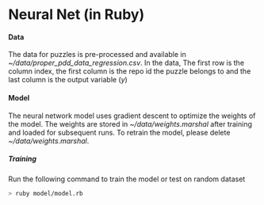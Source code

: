Neural Net (in Ruby)
===

#### Data
The data for puzzles is pre-processed and available in *~/data/proper_pdd_data_regression.csv*. In the data, The first row is the column index, the first column is the repo id the puzzle belongs to and the last column is the output variable (*y*)

#### Model
The neural network model uses gradient descent to optimize the weights of the model. The weights are stored in *~/data/weights.marshal* after training and loaded for subsequent runs. To retrain the model, please delete *~/data/weights.marshal*.

##### Training
Run the following command to train the model or test on random dataset
```sh
> ruby model/model.rb
```
